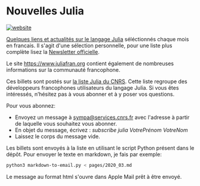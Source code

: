 # Nouvelles Julia

[![website](https://github.com/pnavaro/NouvellesJulia/workflows/jupyterbook/badge.svg)](https://pnavaro.github.io/NouvellesJulia/)

[Quelques liens et actualités sur le langage Julia](https://pnavaro.github.io/NouvellesJulia) séléctionnés chaque mois en francais. Il s'agit d'une sélection personnelle, pour une liste plus complète lisez la [Newsletter officielle](https://juliacomputing.com/blog/).

Le site <https://www.juliafran.org> contient également de nombreuses informations sur la communauté francophone.

Ces billets sont postés sur [la liste Julia du CNRS](https://listes.services.cnrs.fr/wws/subscribe/julia). Cette liste regroupe des développeurs francophones utilisateurs du langage Julia.  Si vous êtes intéressés, n’hésitez pas à vous abonner et à y poser vos questions.

Pour vous abonnez:

- Envoyez un message à sympa@services.cnrs.fr avec l'adresse à partir de laquelle vous souhaitez vous abonner.
- En objet du message, écrivez : *subscribe julia VotrePrénom VotreNom*
- Laissez le corps du message vide.

Les billets sont envoyés à la liste en utilisant le script Python présent dans le dépôt. Pour envoyer le texte en markdown, je fais par exemple:

```bash
python3 markdown-to-email.py < pages/2020_03.md
```
Le message au format html s'ouvre dans Apple Mail prêt à être envoyé.
